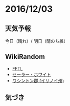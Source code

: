 # 2016/12/03

## 天気予報

今日（晴れ）/ 明日（晴のち曇）

## WikiRandom

* [FFTL](https://ja.wikipedia.org/wiki/FFTL)
* [セーラー・ホワイト](https://ja.wikipedia.org/wiki/%E3%82%BB%E3%83%BC%E3%83%A9%E3%83%BC%E3%83%BB%E3%83%9B%E3%83%AF%E3%82%A4%E3%83%88)
* [ワシントン郡 (イリノイ州)](https://ja.wikipedia.org/wiki/%E3%83%AF%E3%82%B7%E3%83%B3%E3%83%88%E3%83%B3%E9%83%A1_%28%E3%82%A4%E3%83%AA%E3%83%8E%E3%82%A4%E5%B7%9E%29)

## 気づき

